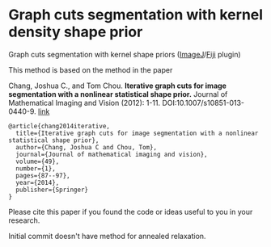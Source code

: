 Graph cuts segmentation with kernel density shape prior
=======================================================

Graph cuts segmentation with kernel shape priors ([ImageJ](http://imagej.nih.gov/ij/)/[Fiji](http://fiji.sc/Fiji) plugin)

This method is based on the method in the paper

Chang, Joshua C., and Tom Chou. **Iterative graph cuts for image segmentation with a nonlinear statistical shape prior.** Journal of Mathematical Imaging and Vision (2012): 1-11. DOI:10.1007/s10851-013-0440-9. [link](http://link.springer.com/article/10.1007/s10851-013-0440-9)

```
@article{chang2014iterative,
  title={Iterative graph cuts for image segmentation with a nonlinear statistical shape prior},
  author={Chang, Joshua C and Chou, Tom},
  journal={Journal of mathematical imaging and vision},
  volume={49},
  number={1},
  pages={87--97},
  year={2014},
  publisher={Springer}
}
```

Please cite this paper if you found the code or ideas useful to you in your research.

Initial commit doesn't have method for annealed relaxation.
